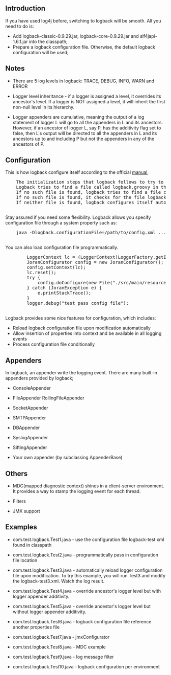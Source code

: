 ## Introduction 

If you have used log4j before, switching to logback will be smooth. 
All you need to do is:

* Add logback-classic-0.9.29.jar, logback-core-0.9.29.jar and slf4japi-1.6.1.jar into the classpath;
* Prepare a logback configuration file.  Otherwise, the default logback configuration will be used;


## Notes

* There are 5 log levels in logback: TRACE, DEBUG, INFO, WARN and ERROR

* Logger level inheritance - if a logger is assigned a level, it overrides its ancestor's level. If a 
  logger is NOT assigned a level, it will inherit the first non-null level in its hierarchy.
  
* Logger appenders are cumulative, meaning the output of a log statement of logger L will go to all the appenders 
  in L and its ancestors. However, if an ancestor of logger L, say P, has the additivity flag
  set to false, then L's output will be directed to all the appenders in L and its ancestors 
  up to and including P but not the appenders in any of the ancestors of P.


## Configuration

This is how logback configure itself according to the official [manual](http://logback.qos.ch/manual/configuration.html),
   <pre>
    The initialization steps that logback follows to try to configure itself:
    Logback tries to find a file called logback.groovy in the classpath.
    If no such file is found, logback tries to find a file called logback-test.xml in the classpath.
    If no such file is found, it checks for the file logback.xml in the classpath..
    If neither file is found, logback configures itself automatically using the BasicConfigurator which will cause logging output to be directed to the console.
   </pre>
   
Stay assured if you need some flexibility. Logback allows you specify configuration file through a system property such as:
   <pre>
    java -Dlogback.configurationFile=/path/to/config.xml ....
   </pre>
    
You can also load configuration file programmatically. 
   <pre>
  	    LoggerContext lc = (LoggerContext)LoggerFactory.getILoggerFactory();
		JoranConfigurator config = new JoranConfigurator();
		config.setContext(lc);
		lc.reset();
		try {
			config.doConfigure(new File("./src/main/resources/logback-test2.xml"));
		} catch (JoranException e) {
			e.printStackTrace();
		}
		logger.debug("test pass config file"); 
   </pre> 


Logback provides some nice features for configuration, which includes:

* Reload logback configuration file upon modification automatically
* Allow insertion of properties into context and be available in all logging events
* Process configuration file conditionally

## Appenders

In logback, an appender write the logging event. There are many built-in appenders provided by logback;

* ConsoleAppender

* FileAppender
   RollingFileAppender
   
* SocketAppender

* SMTPAppender

* DBAppender

* SyslogAppender

* SiftingAppender

* Your own appender (by subclassing AppenderBase) 

## Others

* MDC(mapped diagnostic context) shines in a client-server environment.
  It provides a way to stamp the logging event for each thread.
  
* Filters

* JMX support  

## Examples 

* com.test.logback.Test1.java - use the configuration file logback-test.xml found in classpath

* com.test.logback.Test2.java - programmatically pass in configuration file location 

* com.test.logback.Test3.java - automatically reload logger configuration file upon modification.
  To try this example, you will run Test3 and modify the logback-test3.xml. Watch the log result.
  
* com.test.logback.Test4.java - override ancestor's logger level but with logger appender additivity.

* com.test.logback.Test5.java - override ancestor's logger level but without logger appender additivity.

* com.test.logback.Test6.java - logback configuration file reference another properties file 

* com.test.logback.Test7.java - jmxConfigurator

* com.test.logback.Test8.java - MDC example 

* com.test.logback.Test9.java - log message filter

* com.test.logback.Test10.java - logback configuration per environment
 




